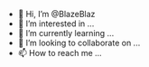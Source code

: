 - 👋 Hi, I’m @BlazeBlaz
- 👀 I’m interested in ...
- 🌱 I’m currently learning ...
- 💞️ I’m looking to collaborate on ...
- 📫 How to reach me ...

<!---
BlazeBlaz/BlazeBlaz is a ✨ special ✨ repository because its `README.md` (this file) appears on your GitHub profile.
You can click the Preview link to take a look at your changes.
--->
